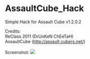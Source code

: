 # AssaultCube_Hack
Simple Hack for Assault Cube v1.2.0.2

Credits: <br>
ReClass 2011 (DrUnKeN ChEeTaH) <br>
AssaultCube (http://assault.cubers.net/) <br>
<br>
Screenshot:
<img src="http://puu.sh/kI49r/078b0394a3.png"></img>
